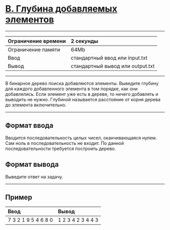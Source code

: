 # [B. Глубина добавляемых элементов](https://contest.yandex.ru/contest/28069/problems/B/)

---
| Ограничение времени | 2 секунды |
| :--- | :--- |
| Ограничение памяти | 64Mb |
| Ввод | стандартный ввод или input.txt |
| Вывод | стандартный вывод или output.txt |
---
В бинарное дерево поиска добавляются элементы. Выведите глубину для каждого добавленного элемента в том порядке, как они добавлялись. Если элемент уже есть в дереве, то ничего добавлять и выводить не нужно. Глубиной называется расстояние от корня дерева до элемента включительно.

---
## Формат ввода
Вводится последовательность целых чисел, оканчивающаяся нулем. Сам ноль в последовательность не входит. По данной последовательности требуется построить дерево.

## Формат вывода
Выведите ответ на задачу.

---
## Пример

| Ввод | Вывод |
| :--- | :--- |
| 7 3 2 1 9 5 4 6 8 0 | 1 2 3 4 2 3 4 4 3 |
